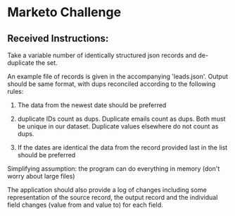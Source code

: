 # Marketo Challenge

## Received Instructions:

Take a variable number of identically structured json records and de-duplicate the set.

An example file of records is given in the accompanying 'leads.json'. Output should be same format, with dups reconciled according to the following rules:

1. The data from the newest date should be preferred

2. duplicate IDs count as dups. Duplicate emails count as dups. Both must be unique in our dataset. Duplicate values elsewhere do not count as dups.

3. If the dates are identical the data from the record provided last in the list should be preferred

Simplifying assumption: the program can do everything in memory (don't worry about large files)

The application should also provide a log of changes including some representation of the source record, the output record and the individual field changes (value from and value to) for each field.
